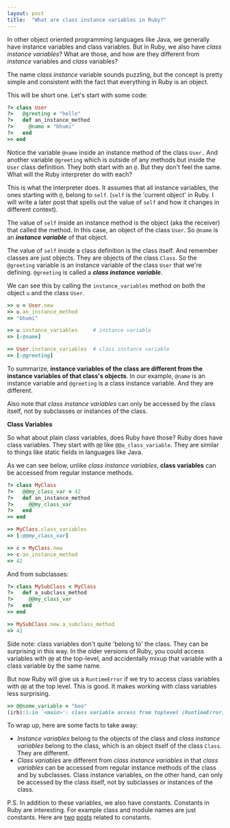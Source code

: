 ```yaml
---
layout: post
title:  "What are class instance variables in Ruby?"
---
```


In other object oriented programming languages like Java, we generally have instance variables and class variables. But in Ruby, we also have *class instance variables*? What are those, and how are they different from *instance* variables and *class* variables?

The name *class instance* variable sounds puzzling, but the concept is pretty simple and consistent with the fact that everything in Ruby is an object. 

This will be short one. Let's start with some code:

```ruby
?> class User
?>   @greeting = "hello"
?>   def an_instance_method
?>     @name = "bhumi"
?>   end
>> end
```

Notice the variable `@name` inside an instance method of the class `User.` And another variable `@greeting` which is outside of any methods but inside the `User` class definition. They both start with an `@`. But they don't feel the same. What will the Ruby interpreter do with each?

This is what the interpreter does. It assumes that all instance variables, the ones starting with `@`, belong to `self`. (`self` is the 'current object' in Ruby. I will write a later post that spells out the value of `self` and how it changes in different context).

The value of `self` inside an instance method is the object (aka the receiver) that called the method. In this case, an object of the class `User`. So `@name` is an ***instance variable*** of that object. 

The value of `self` inside a class definition is the class itself. And remember classes are just objects. They are objects of the class `Class`. So the `@greeting` variable is an instance variable of the class `User` that we're defining. `@greeting` is called a ***class instance variable***.

We can see this by calling the `instance_variables` method on both the object `u` and the class `User`.

```ruby
>> u = User.new
>> u.an_instance_method
=> "bhumi"

>> u.instance_variables     # instance variable
=> [:@name]

>> User.instance_variables  # class instance variable
=> [:@greeting]
```

To summarize, **instance variables of the class are different from the instance variables of that class's objects**. In our example, `@name` is an instance variable and `@greeting` is a class instance variable. And they are different.

Also note that *class instance variables* can only be accessed by the class itself, not by subclasses or instances of the class.

**Class Variables**

So what about plain class variables, does Ruby have those? Ruby does have class variables. They start with `@@` like `@@a_class_variable`. They are similar to things like static fields in languages like Java. 

As we can see below, unlike *class instance variables*, **class variables** can be accessed from regular instance methods.

```ruby
?> class MyClass
?>   @@my_class_var = 42
?>   def an_instance_method
?>     @@my_class_var
?>   end
>> end

>> MyClass.class_variables
=> [:@@my_class_var]

>> c = MyClass.new
>> c.an_instance_method
=> 42
```

And from subclasses:

```ruby
?> class MySubClass < MyClass
?>   def a_subclass_method
?>     @@my_class_var
?>   end
>> end

>> MySubClass.new.a_subclass_method
=> 42
```

Side note: class variables don't quite 'belong to' the class. They can be surprising in this way. In the older versions of Ruby, you could access variables with `@@` at the top-level, and accidentally mixup that variable with a class variable by the same name.

But now Ruby will give us a `RuntimeError` if we try to access class variables with `@@` at the top level. This is good. It makes working with class variables less surprising.

```ruby
>> @@some_variable = "boo"
(irb):1:in `<main>': class variable access from toplevel (RuntimeError)
```

To wrap up, here are some facts to take away:

- *Instance variables* belong to the objects of the class and *class instance variables* belong to the class, which is an object itself of the class `Class`. They are different.
- *Class variables* are different from *class instance variables* in that *class variables* can be accessed from regular instance methods of the class and by subclasses. Class instance variables, on the other hand, can only be accessed by the class itself, not by subclasses or instances of the class.


P.S. In addition to these variables, we also have constants. Constants in Ruby are interesting. For example class and module names are just constants. Here are [two](https://theleafnode.com/how-do-constants-work-in-ruby/) [posts](https://theleafnode.com/does-using-freeze-prevent-changing-the-value-of-ruby-constants/) related to constants. 